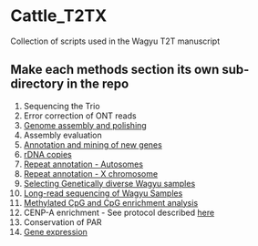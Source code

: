# Cattle_T2TX
Collection of scripts used in the Wagyu T2T manuscript

## Make each methods section its own sub-directory in the repo

1. Sequencing the Trio
2. Error correction of ONT reads
3. [Genome assembly and polishing](genome_assembly_and_polishing)
4. Assembly evaluation
5. [Annotation and mining of new genes](annotation_analyses)
6. [rDNA copies](rDNA_copies)
7. [Repeat annotation - Autosomes](repeat_annotation_autosomes)
8. [Repeat annotation - X chromosome](repeat_annotation_X_chromosome)
9. [Selecting Genetically diverse Wagyu samples](selecting_genetically_diverse_wagyu)
10. [Long-read sequencing of Wagyu Samples](long_read_sequencing_20_wagyu)
11. [Methylated CpG and CpG enrichment analysis](methylated_CpG_and_enrichment)
12. CENP-A enrichment - See protocol described [here](https://doi.org/10.1038/s41467-024-52384-5)
13. Conservation of PAR
14. [Gene expression](Testis_gene_expression)
